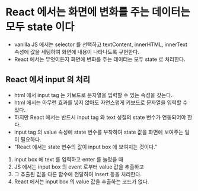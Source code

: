 # React 에서는 화면에 변화를 주는 데이터는 모두 state 이다

- vanilla JS 에서는 selector 를 선택하고 textContent, innerHTML, innerText 속성에 값을 세팅하여 화면에 내용이 나타나도록 구현한다.
- React 에서는 무엇이든지 화면에 변화를 주는 데이터는 모두 state 로 처리한다.

## React 에서 input 의 처리

- html 에서 input tag 는 키보드로 문자열을 입력할 수 있는 속성을 갖는다.
- html 에서는 아무런 효과를 넣지 않아도 자연스럽게 키보드로 문자열을 입력할 수 있다.
- 하지만 React 에서는 반드시 input tag 와 text 성질의 state 변수가 연동되어야 한다.
- input tag 의 value 속성에 state 변수를 부착하여 state 값을 화면에 보여주는 일이 필요하다.
- "React 에서는 state 변수의 값이 input box 에 보여지는 것이다."

1. input box 에 text 를 입력하고 enter 를 눌렀을 때
2. JS 에서는 input box 의 event 로부터 value 값을 추출하고
3. 그 추출된 값을 다른 함수에 전달하여 insert 등을 처리한다.
4. React 에서는 input box 의 value 값을 추출하는 코드가 없다.
